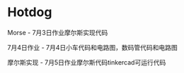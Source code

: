# Hotdog

Morse -  7月3日作业摩尔斯实现代码

7月4日作业 -  7月4日小车代码和电路图，数码管代码和电路图

摩尔斯实现 -  7月5日作业摩尔斯代码tinkercad可运行代码
